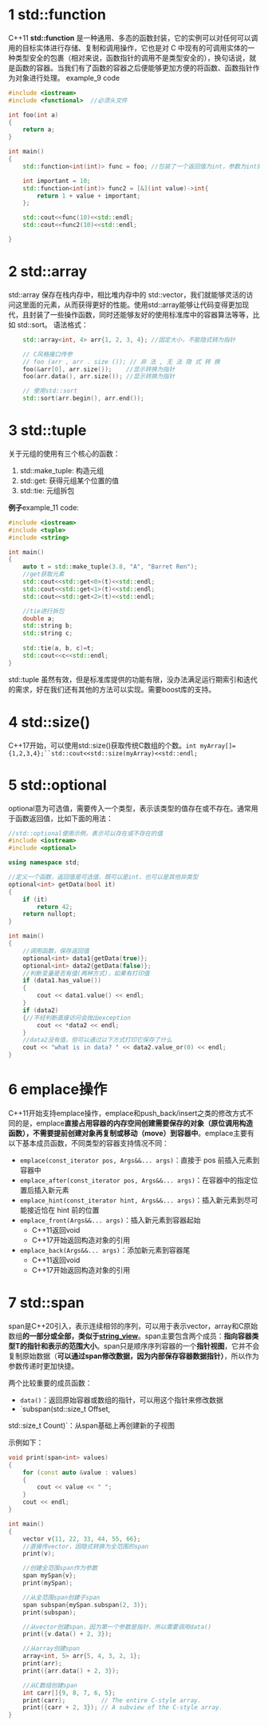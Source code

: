 
# 1 std::function
C++11 **std::function** 是一种通用、多态的函数封装，它的实例可以对任何可以调用的目标实体进行存储、复制和调用操作，它也是对 C 中现有的可调用实体的一种类型安全的包裹（相对来说，函数指针的调⽤不是类型安全的），换句话说，就是函数的容器。当我们有了函数的容器之后便能够更加方便的将函数、函数指针作为对象进行处理。
example_9 code
```cpp
#include <iostream>
#include <functional>  //必须头文件

int foo(int a)
{
    return a;
}

int main()
{
    std::function<int(int)> func = foo; //包装了一个返回值为int，参数为int的函数

    int important = 10;
    std::function<int(int)> func2 = [&](int value)->int{
        return 1 + value + important;
    };

    std::cout<<func(10)<<std::endl;
    std::cout<<func2(10)<<std::endl;

}
```



# 2 std::array
std::array 保存在栈内存中，相比堆内存中的 std::vector，我们就能够灵活的访问这里面的元素，从而获得更好的性能。使用std::array能够让代码变得更加现代，且封装了一些操作函数，同时还能够友好的使用标准库中的容器算法等等，比如 std::sort。
语法格式：
```cpp
    std::array<int, 4> arr{1, 2, 3, 4}; //固定大小，不能隐式转为指针

    // C风格接口传参
    // foo (arr , arr . size ()); // 非 法 , 无 法 隐 式 转 换
    foo(&arr[0], arr.size());    //显示转换为指针
    foo(arr.data(), arr.size()); //显示转换为指针

    // 使用std::sort 
    std::sort(arr.begin(), arr.end());
```

# 3 std::tuple
关于元组的使用有三个核心的函数：

1. std::make_tuple: 构造元组
1. std::get: 获得元组某个位置的值
1. std::tie: 元组拆包


**例子**example_11 code:
```cpp
#include <iostream>
#include <tuple>
#include <string>

int main()
{
	auto t = std::make_tuple(3.8, "A", "Barret Ren");
	//get获取元素
	std::cout<<std::get<0>(t)<<std::endl;
	std::cout<<std::get<1>(t)<<std::endl;
	std::cout<<std::get<2>(t)<<std::endl;

	//tie进行拆包
	double a;
	std::string b;
	std::string c;
    
	std::tie(a, b, c)=t;
	std::cout<<c<<std::endl;
}
```

std::tuple 虽然有效，但是标准库提供的功能有限，没办法满足运行期索引和迭代的需求，好在我们还有其他的方法可以实现。需要boost库的支持。


# 4 std::size()
C++17开始，可以使用std::size()获取传统C数组的个数。`int myArray[]={1,2,3,4};``std::cout<<std::size(myArray)<<std::endl;`

# 5 std::optional
optional意为可选值，需要传入一个类型，表示该类型的值存在或不存在。通常用于函数返回值，比如下面的用法：
```cpp
//std::optional使用示例，表示可以存在或不存在的值
#include <iostream>
#include <optional>

using namespace std;

//定义一个函数，返回值是可选值，既可以是int，也可以是其他非类型
optional<int> getData(bool it)
{
    if (it)
        return 42;
    return nullopt;
}

int main()
{
    //调用函数，保存返回值
    optional<int> data1{getData(true)};
    optional<int> data2{getData(false)};
    //判断变量是否有值(两种方式)，如果有打印值
    if (data1.has_value())
    {
        cout << data1.value() << endl;
    }
    if (data2)
    {//不经判断直接访问会抛出exception
        cout << *data2 << endl;
    }
    //data2没有值，但可以通过以下方式打印它保存了什么
    cout << "what is in data? " << data2.value_or(0) << endl;
}
```

# 6 emplace操作
C++11开始支持emplace操作，emplace和push_back/insert之类的修改方式不同的是，emplace**直接占用容器的内存空间创建需要保存的对象（原位调用构造函数），不需要提前创建对象再复制或移动（move）到容器中**。emplace主要有以下基本成员函数，不同类型的容器支持情况不同：

- `emplace(const_iterator pos, Args&&... args)`：直接于 pos 前插入元素到容器中
- `emplace_after(const_iterator pos, Args&&... args)`：在容器中的指定位置后插入新元素
- `emplace_hint(const_iterator hint, Args&&... args)`：插入新元素到尽可能接近恰在 hint 前的位置
- `emplace_front(Args&&... args)`：插入新元素到容器起始
   - C++11返回void
   - C++17开始返回构造对象的引用
- `emplace_back(Args&&... args)`：添加新元素到容器尾
   - C++11返回void
   - C++17开始返回构造对象的引用

# 7 std::span
span是C++20引入，表示连续相邻的序列，可以用于表示vector，array和C原始数组**的一部分或全部，类似于**[**string_view**](https://www.yuque.com/barret/snelnn/ht2gln#tWLD5)。span主要包含两个成员：**指向容器类型T的指针和表示的范围大小**。span只是顺序序列容器的一个**指针视图**，它并不会复制原始数据（**可以通过span修改数据，因为内部保存容器数据指针）**，所以作为参数传递时更加快捷。​

两个比较重要的成员函数：

- `data()`：返回原始容器或数组的指针，可以用这个指针来修改数据
- `subspan(std::size_t Offset,

 std::size_t Count)`：从span基础上再创建新的子视图

示例如下：
```cpp
void print(span<int> values)
{
    for (const auto &value : values)
    {
        cout << value << " ";
    }
    cout << endl;
}

int main()
{
    vector v{11, 22, 33, 44, 55, 66};
    //直接传vector，因隐式转换为全范围的span
    print(v);

    //创建全范围span作为参数
    span mySpan{v};
    print(mySpan);

    //从全范围span创建子span
    span subspan{mySpan.subspan(2, 3)};
    print(subspan);

    //从vector创建span，因为第一个参数是指针，所以需要调用data()
    print({v.data() + 2, 3});

    //从array创建span
    array<int, 5> arr{5, 4, 3, 2, 1};
    print(arr);
    print({arr.data() + 2, 3});

    //从C数组创建span
    int carr[]{9, 8, 7, 6, 5};
    print(carr);          // The entire C-style array.
    print({carr + 2, 3}); // A subview of the C-style array.
}
```
 
